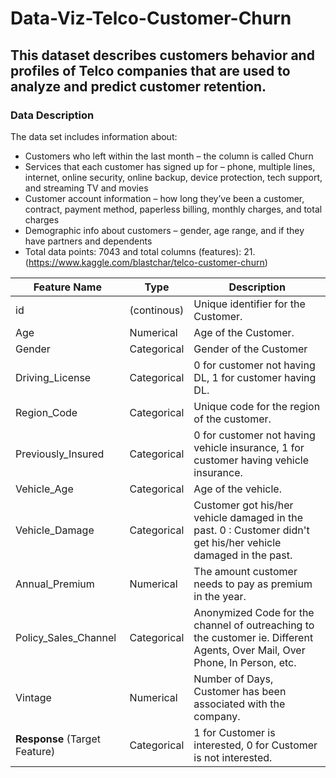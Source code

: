 # Data-Viz-Telco-Customer-Churn
This dataset describes customers behavior and profiles of Telco companies that are used to analyze and predict customer retention.
---

### **Data Description**
The data set includes information about:
- Customers who left within the last month – the column is called Churn
- Services that each customer has signed up for – phone, multiple lines, internet, online security, online backup, device protection, tech support, and streaming TV and movies
- Customer account information – how long they’ve been a customer, contract, payment method, paperless billing, monthly charges, and total charges
- Demographic info about customers – gender, age range, and if they have partners and dependents
- Total data points: 7043 and total columns (features): 21. (https://www.kaggle.com/blastchar/telco-customer-churn)


| Feature Name | Type | Description |
|----|----|----|
|id| (continous) |Unique identifier for the Customer.|
|Age |Numerical| Age of the Customer.|
|Gender |Categorical|Gender of the Customer|
|Driving_License |Categorical|0 for customer not having DL, 1 for customer having DL.|
|Region_Code |Categorical|Unique code for the region of the customer.|
|Previously_Insured| Categorical | 0 for customer not having vehicle insurance, 1 for customer having vehicle insurance.|
|Vehicle_Age| Categorical | Age of the vehicle.|
|Vehicle_Damage | Categorical | Customer got his/her vehicle damaged in the past. 0 : Customer didn't get his/her vehicle damaged in the past.|
|Annual_Premium| Numerical| The amount customer needs to pay as premium in the year.|
|Policy_Sales_Channel| Categorical | Anonymized Code for the channel of outreaching to the customer ie. Different Agents, Over Mail, Over Phone, In Person, etc.|
|Vintage |Numerical|Number of Days, Customer has been associated with the company.|
|**Response** (Target Feature)| Categorical | 1 for Customer is interested, 0 for Customer is not interested.|
